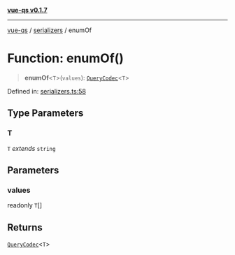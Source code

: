 [**vue-qs v0.1.7**](../../../../README.md)

***

[vue-qs](../../../../README.md) / [serializers](../README.md) / enumOf

# Function: enumOf()

> **enumOf**\<`T`\>(`values`): [`QueryCodec`](../../../../type-aliases/QueryCodec.md)\<`T`\>

Defined in: [serializers.ts:58](https://github.com/iamsomraj/vue-qs/blob/ab438db5bb6a3e0a51e2435f962a383278df5579/src/serializers.ts#L58)

## Type Parameters

### T

`T` *extends* `string`

## Parameters

### values

readonly `T`[]

## Returns

[`QueryCodec`](../../../../type-aliases/QueryCodec.md)\<`T`\>
